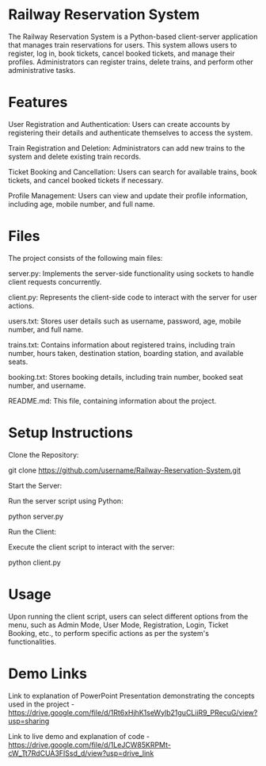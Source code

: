 # Railway Reservation System


The Railway Reservation System is a Python-based client-server application that manages train reservations for users. This system allows users to register, log in, book tickets, cancel booked tickets, and manage their profiles. Administrators can register trains, delete trains, and perform other administrative tasks.



# Features

User Registration and Authentication: Users can create accounts by registering their details and authenticate themselves to access the system.

Train Registration and Deletion: Administrators can add new trains to the system and delete existing train records.

Ticket Booking and Cancellation: Users can search for available trains, book tickets, and cancel booked tickets if necessary.

Profile Management: Users can view and update their profile information, including age, mobile number, and full name.


# Files

The project consists of the following main files:

server.py: Implements the server-side functionality using sockets to handle client requests concurrently.

client.py: Represents the client-side code to interact with the server for user actions.

users.txt: Stores user details such as username, password, age, mobile number, and full name.

trains.txt: Contains information about registered trains, including train number, hours taken, destination station, boarding station, and available seats.

booking.txt: Stores booking details, including train number, booked seat number, and username.

README.md: This file, containing information about the project.



# Setup Instructions

Clone the Repository:

git clone https://github.com/username/Railway-Reservation-System.git

Start the Server:

Run the server script using Python:

python server.py

Run the Client:

Execute the client script to interact with the server:

python client.py



# Usage
Upon running the client script, users can select different options from the menu, such as Admin Mode, User Mode, Registration, Login, Ticket Booking, etc., to perform specific actions as per the system's functionalities.

# Demo Links
Link to explanation of PowerPoint Presentation demonstrating the concepts used in the project - https://drive.google.com/file/d/1Rt6xHjhK1seWylb21guCLiiR9_PRecuG/view?usp=sharing

Link to live demo and explanation of code - https://drive.google.com/file/d/1LeJCW85KRPMt-cW_Tt7RdCUA3FISsd_d/view?usp=drive_link


